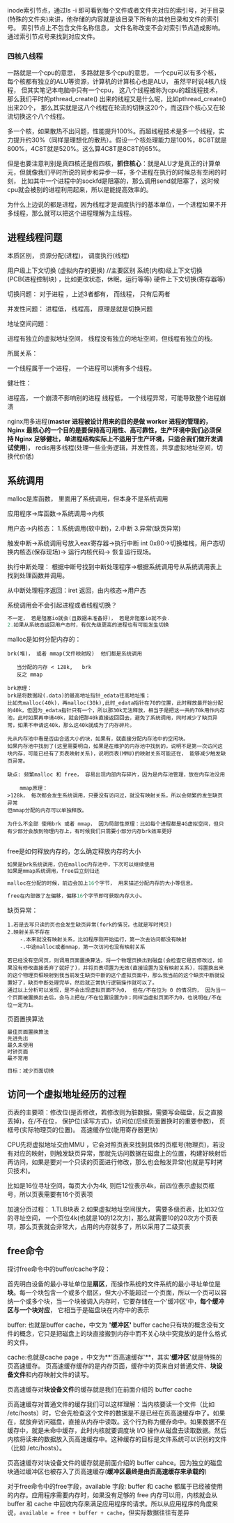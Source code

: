 inode索引节点，通过ls -i 即可看到每个文件或者文件夹对应的索引号，对于目录(特殊的文件夹)来讲，他存储的内容就是该目录下所有的其他目录和文件的索引号。
索引节点上不包含文件名称信息， 文件名称改变不会对索引节点造成影响。通过索引节点号来找到对应文件。

### 四核八线程

一路就是一个cpu的意思， 多路就是多个cpu的意思， 一个cpu可以有多个核， 每个核都有独立的ALU等资源，计算机的计算核心也是ALU， 虽然平时说4核八线程， 但其实笔记本电脑中只有一个cpu， 这八个线程被称为cpu的超线程技术， 那么我们平时的pthread_create() 出来的线程又是什么呢，比如pthread_create()出来20个， 那么其实就是这八个线程在轮流的切换这20个，而这四个核心又在轮流切换这个八个线程。

多一个核，如果散热不出问题，性能提升100%。而超线程技术是多一个线程，实力提升约30%（同样是理想化的散热）。假设一个核处理能力是100%，8C8T就是800%，4C8T就是520%。这么算4C8T是8C8T的65%。

但是也要注意判别是真四核还是假四核，**抓住核心**：就是ALU才是真正的计算单元，但就像我们平时所说的同步和异步一样，多个进程在执行的时候总有空闲的时刻， 比如其中一个进程中的sockfd是阻塞的，那么调用send就阻塞了，这时候cpu就会被别的进程利用起来，所以是能提高效率的。

为什么上边说的都是进程，因为线程才是调度执行的基本单位，一个进程如果不开多线程，那么就可以把这个进程理解为主线程。



## 进程线程问题



本质区别， 资源分配(进程)， 调度执行(线程)

用户级上下文切换  (虚拟内存的更换)   //主要区别
系统(内核)级上下文切换  (PCB(进程控制块) ，比如更改状态，休眠，运行等等)
硬件上下文切换(寄存器等)

切换问题：
对于进程 ，上述3者都有， 而线程， 只有后两者



并发性问题：
进程低， 线程高， 原理是就是切换问题



地址空间问题：

进程有独立的虚拟地址空间， 线程没有独立的地址空间，但线程有独立的栈。



所属关系：

一个线程属于一个进程， 一个进程可以拥有多个线程。



健壮性：

进程高， 一个崩溃不影响别的进程
线程低， 一个线程异常，可能导致整个进程崩溃



nginx用多进程(**master 进程被设计用来的目的是做 worker 进程的管理的， Nginx 最核心的一个目的是要保持高可用性、高可靠性，生产环境中我们必须保持 Nginx 足够健壮，单进程结构实际上不适用于生产环境，只适合我们做开发调试使用**)， redis用多线程(处理一些业务逻辑，并发性高，共享虚拟地址空间，切换代价低)





## 系统调用

malloc是库函数， 里面用了系统调用，但本身不是系统调用

应用程序->库函数->系统调用->内核

用户态->内核态： 1.系统调用(软中断)，2.中断 3.异常(缺页异常)

触发中断->系统调用号放入eax寄存器->执行中断 int 0x80->切换堆栈，用户态切换内核态(保存现场)-> 运行内核代码-> 恢复运行现场。



执行中断处理： 根据中断号找到中断处理程序->根据系统调用号从系统调用表上找到处理函数并调用。

从中断处理程序返回：iret 返回，由内核态->用户态

系统调用会不会引起进程或者线程切换？

~~~c
不一定， 若是阻塞io就会(且数据未准备好)， 若是非阻塞io就不会.
2.如果从系统态返回用户态时，有优先级更高的进程也有可能发生切换    
~~~





malloc是如何分配内存的：

~~~
brk(堆)， 或者 mmap(文件映射段)  他们都是系统调用
    
   当分配的内存 < 128k,   brk
   反之 mmap
   
brk原理：
brk是将数据段(.data)的最高地址指针_edata往高地址推；
比如先malloc(40k)，再malloc(30k),此时_edata指针在70的位置，此时释放最开始分配的40k，但因为_edata指针只有一个，所以那30k无法释放，相当于是把这一共的70k用作内存池，此时如果再申请40k，就会把那40k直接返回回去，避免了系统调用，同时减少了缺页异常，如果不申请这40k，那么这40k就成为了内存碎片。

先从内存池中看是否由合适大小的块，如果有，就直接分配内存池中的空闲块。
如果内存池中找到了(这里需要明白，如果是在维护的内存池中找到的，说明不是第一次访问这块内存，可能已经有了页表映射关系)，说明页表(MMU)的映射关系可能还在， 能够减少触发缺页异常。

缺点: 频繁malloc 和 free， 容易出现内部内存碎片，因为是内存池管理，放在内存池没用
	
	mmap原理：
>128k， 每次都会发生系统调用，只要没有访问过，就没有映射关系，所以会频繁的发生缺页异常
但mmap分配的内存可以单独释放。

为什么不全部 使用brk 或者 mmap， 因为局部性原理：比如每个进程都是4G虚拟空间，但只有少部分会放到物理内存上，有时候我们只需要小部分内存brk效率更好
   
~~~



free是如何释放内存的，怎么确定释放内存的大小

~~~c
如果是brk系统调用，仍在malloc内存池中，下次可以继续使用
如果是mmap系统调用，free后立刻归还

malloc在分配的时候，前边会加上16个字节， 用来描述分配内存的大小等信息。

free在内部做了左偏移，偏移16个字节即可获取内存大小。
~~~



缺页异常：

~~~
1.若是去写只读的页也会发生缺页异常(fork的情况，也就是写时拷贝)
2.映射关系不存在
	-.本来就没有映射关系，比如程序刚开始运行，第一次去访问都没有映射
    -.中途malloc或者mmap，第一次访问也没有映射关系

若已经没有空闲页，则调用页面置换算法，将一个物理页换出到磁盘(会检查它是否修改过，如果没有修改直接丢弃了就好了)，并将页表项置为无效(直接设置为没有映射关系)，将置换出来的这个物理页框映射到我当前发生缺页中断的这个虚拟页面中，那么我当前的这个缺页中断就设置好了，缺页中断处理完毕，然后就正常执行逻辑操作就可以了。
通过以上分析可以发现，是不会出现虚拟页面不为0， 但在/不在位为 0 的情况的， 因为当一个页面被置换出去后，会马上把在/不在位置设置为0；同样当虚拟页面不为0，也说明在/不在位一定为1。
~~~



页面置换算法

~~~c
最佳页面置换算法
先进先出
最久未使用
时钟页面
最不常用

目标：减少页面切换
~~~



## 访问一个虚拟地址经历的过程

页表的主要项：修改位(是否修改，若修改则为脏数据，需要写会磁盘，反之直接丢掉)，在/不在位， 保护位(读写方式)，访问位(后续页面置换时的重要参数)， 页框号(实际物理页的位置)。 高速缓存位(能用寄存器更快)

CPU先将虚拟地址交由MMU ，它会对照页表来找到具体的页框号(物理页)，若没有对应的映射，则触发缺页异常，那就先访问数据在磁盘上的位置，构建好映射后再访问，如果是要对一个只读的页面进行修改，那么也会触发异常(也就是写时拷贝技术)。

比如是16位寻址空间，每页大小为4k, 则后12位表示4k，前四位表示虚拟页框号，所以页表需要有16个页表项

加速分页过程：
1.TLB块表
2.如果虚拟地址空间很大， 需要多级页表，比如32位的寻址空间， 一个页位4k(也就是10的12次方)，那么就需要10的20次方个页表项，那么页表就会非常大，占用的内存就多了，所以采用了二级页表

## free命令

探讨free命令中的buffer/cache字段：

首先明白设备的最小寻址单位是**扇区**，而操作系统的文件系统的最小寻址单位是**块**。每一个块包含一个或多个扇区，但大小不能超过一个页面，所以一个页可以容纳一个或多个块，当一个块被调入内存时，它要存储在一个'缓冲区'中，**每个缓冲区与一个块对应**， 它相当于是磁盘块在内存中的表示

buffer: 也就是buffer cache，中文为 **'缓冲区'**
buffer cache只有块的概念没有文件的概念，它只是把磁盘上的块直接搬到内存中而不关心块中究竟放的是什么格式的文件。

cache:也就是cache page ，中文为**'页高速缓存'**，其实'**缓冲区**'就是特殊的页高速缓存。
页高速缓存缓存的是内存页面，缓存中的页来自对普通文件、**块设备文件**和内存映射文件的读写。

页高速缓存对**块设备文件**的缓存就是我们在前面介绍的 buffer cache



页高速缓存对普通文件的缓存我们可以这样理解：当内核要读一个文件（比如 /etc/hosts）时，它会先检查这个文件的数据是不是已经在页高速缓存中了。如果在，就放弃访问磁盘，直接从内存中读取。这个行为称为缓存命中。如果数据不在缓存中，就是未命中缓存，此时内核就要调度块 I/O 操作从磁盘去读取数据。然后内核将读来的数据放入页高速缓存中。这种缓存的目标是文件系统可以识别的文件（比如 /etc/hosts）。

页高速缓存对块设备文件的缓存就是前面介绍的 buffer cahce。因为独立的磁盘块通过缓冲区也被存入了页高速缓存(**缓冲区最终是由页高速缓存来承载的**)



对于free命令中的free字段，available 字段:
buffer 和 cache 都属于已经被使用的内存。应用程序需要内存时，如果没有足够的 free 内存可以用，内核就会从 buffer 和 cache 中回收内存来满足应用程序的请求。所以从应用程序的角度来说，`available = free + buffer + cache`，但实际数据往往有差异